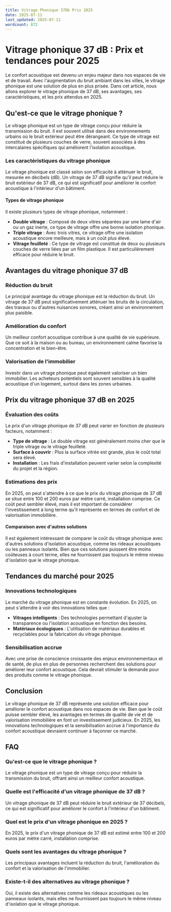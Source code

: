 ```yaml
---
title: Vitrage Phonique 37Db Prix 2025
date: 2025-07-11
last_updated: 2025-07-11
wordcount: 872
---
```


# Vitrage phonique 37 dB : Prix et tendances pour 2025

Le confort acoustique est devenu un enjeu majeur dans nos espaces de vie et de travail. Avec l'augmentation du bruit ambiant dans les villes, le vitrage phonique est une solution de plus en plus prisée. Dans cet article, nous allons explorer le vitrage phonique de 37 dB, ses avantages, ses caractéristiques, et les prix attendus en 2025.

## Qu'est-ce que le vitrage phonique ?

Le vitrage phonique est un type de vitrage conçu pour réduire la transmission du bruit. Il est souvent utilisé dans des environnements urbains où le bruit extérieur peut être dérangeant. Ce type de vitrage est constitué de plusieurs couches de verre, souvent associées à des intercalaires spécifiques qui améliorent l'isolation acoustique.

### Les caractéristiques du vitrage phonique

Le vitrage phonique est classé selon son efficacité à atténuer le bruit, mesurée en décibels (dB). Un vitrage de 37 dB signifie qu'il peut réduire le bruit extérieur de 37 dB, ce qui est significatif pour améliorer le confort acoustique à l'intérieur d'un bâtiment.

#### Types de vitrage phonique

Il existe plusieurs types de vitrage phonique, notamment :

- **Double vitrage** : Composé de deux vitres séparées par une lame d'air ou un gaz inerte, ce type de vitrage offre une bonne isolation phonique.
- **Triple vitrage** : Avec trois vitres, ce vitrage offre une isolation acoustique encore meilleure, mais à un coût plus élevé.
- **Vitrage feuilleté** : Ce type de vitrage est constitué de deux ou plusieurs couches de verre liées par un film plastique. Il est particulièrement efficace pour réduire le bruit.

## Avantages du vitrage phonique 37 dB

### Réduction du bruit

Le principal avantage du vitrage phonique est la réduction du bruit. Un vitrage de 37 dB peut significativement atténuer les bruits de la circulation, des travaux ou d'autres nuisances sonores, créant ainsi un environnement plus paisible.

### Amélioration du confort

Un meilleur confort acoustique contribue à une qualité de vie supérieure. Que ce soit à la maison ou au bureau, un environnement calme favorise la concentration et le bien-être.

### Valorisation de l'immobilier

Investir dans un vitrage phonique peut également valoriser un bien immobilier. Les acheteurs potentiels sont souvent sensibles à la qualité acoustique d'un logement, surtout dans les zones urbaines.

## Prix du vitrage phonique 37 dB en 2025

### Évaluation des coûts

Le prix d'un vitrage phonique de 37 dB peut varier en fonction de plusieurs facteurs, notamment :

- **Type de vitrage** : Le double vitrage est généralement moins cher que le triple vitrage ou le vitrage feuilleté.
- **Surface à couvrir** : Plus la surface vitrée est grande, plus le coût total sera élevé.
- **Installation** : Les frais d'installation peuvent varier selon la complexité du projet et la région.

### Estimations des prix

En 2025, on peut s'attendre à ce que le prix du vitrage phonique de 37 dB se situe entre 100 et 200 euros par mètre carré, installation comprise. Ce coût peut sembler élevé, mais il est important de considérer l'investissement à long terme qu'il représente en termes de confort et de valorisation immobilière.

#### Comparaison avec d'autres solutions

Il est également intéressant de comparer le coût du vitrage phonique avec d'autres solutions d'isolation acoustique, comme les rideaux acoustiques ou les panneaux isolants. Bien que ces solutions puissent être moins coûteuses à court terme, elles ne fournissent pas toujours le même niveau d'isolation que le vitrage phonique.

## Tendances du marché pour 2025

### Innovations technologiques

Le marché du vitrage phonique est en constante évolution. En 2025, on peut s'attendre à voir des innovations telles que :

- **Vitrages intelligents** : Des technologies permettant d'ajuster la transparence ou l'isolation acoustique en fonction des besoins.
- **Matériaux écologiques** : L'utilisation de matériaux durables et recyclables pour la fabrication du vitrage phonique.

### Sensibilisation accrue

Avec une prise de conscience croissante des enjeux environnementaux et de santé, de plus en plus de personnes recherchent des solutions pour améliorer leur confort acoustique. Cela devrait stimuler la demande pour des produits comme le vitrage phonique.

## Conclusion

Le vitrage phonique de 37 dB représente une solution efficace pour améliorer le confort acoustique dans nos espaces de vie. Bien que le coût puisse sembler élevé, les avantages en termes de qualité de vie et de valorisation immobilière en font un investissement judicieux. En 2025, les innovations technologiques et la sensibilisation accrue à l'importance du confort acoustique devraient continuer à façonner ce marché.

## FAQ

### Qu'est-ce que le vitrage phonique ?

Le vitrage phonique est un type de vitrage conçu pour réduire la transmission du bruit, offrant ainsi un meilleur confort acoustique.

### Quelle est l'efficacité d'un vitrage phonique de 37 dB ?

Un vitrage phonique de 37 dB peut réduire le bruit extérieur de 37 décibels, ce qui est significatif pour améliorer le confort à l'intérieur d'un bâtiment.

### Quel est le prix d'un vitrage phonique en 2025 ?

En 2025, le prix d'un vitrage phonique de 37 dB est estimé entre 100 et 200 euros par mètre carré, installation comprise.

### Quels sont les avantages du vitrage phonique ?

Les principaux avantages incluent la réduction du bruit, l'amélioration du confort et la valorisation de l'immobilier.

### Existe-t-il des alternatives au vitrage phonique ?

Oui, il existe des alternatives comme les rideaux acoustiques ou les panneaux isolants, mais elles ne fournissent pas toujours le même niveau d'isolation que le vitrage phonique.
